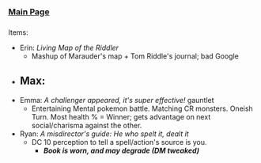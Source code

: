 

### [Main Page](./index)
### 

Items:
- Erin: *Living Map of the Riddler*
    - Mashup of Marauder's map + Tom Riddle's journal; bad Google
- Max: 
    - 
- Emma: *A challenger appeared, it's super effective!* gauntlet 
    - Entertaining Mental pokemon battle. Matching CR monsters. Oneish Turn. Most health % = Winner; gets advantage on next social/charisma against the other.  
- Ryan: *A misdirector's guide: He who spelt it, dealt it*
    - DC 10 perception to tell a spell/action's source is you. 
        - ***Book is worn, and may degrade (DM tweaked)***
